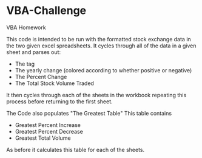 # VBA-Challenge
VBA Homework

This code is intended to be run with the formatted stock exchange data in the two given excel spreadsheets.
It cycles through all of the data in a given sheet and parses out:
- The tag
- The yearly change (colored according to whether positive or negative)
- The Percent Change
- The Total Stock Volume Traded

It then cycles through each of the sheets in the workbook repeating this process before returning to the first sheet.

The Code also populates "The Greatest Table"
This table contains
- Greatest Percent Increase
- Greatest Percent Decrease
- Greatest Total Volume

As before it calculates this table for each of the sheets.